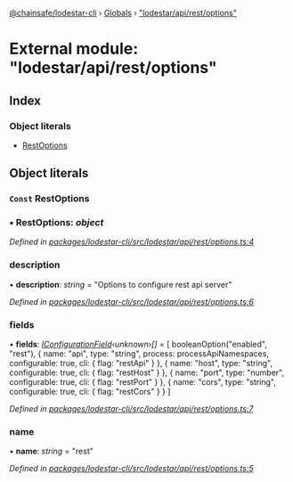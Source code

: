 [@chainsafe/lodestar-cli](../README.md) › [Globals](../globals.md) › ["lodestar/api/rest/options"](_lodestar_api_rest_options_.md)

# External module: "lodestar/api/rest/options"

## Index

### Object literals

* [RestOptions](_lodestar_api_rest_options_.md#const-restoptions)

## Object literals

### `Const` RestOptions

### ▪ **RestOptions**: *object*

*Defined in [packages/lodestar-cli/src/lodestar/api/rest/options.ts:4](https://github.com/ChainSafe/lodestar/blob/40c050469/packages/lodestar-cli/src/lodestar/api/rest/options.ts#L4)*

###  description

• **description**: *string* = "Options to configure rest api server"

*Defined in [packages/lodestar-cli/src/lodestar/api/rest/options.ts:6](https://github.com/ChainSafe/lodestar/blob/40c050469/packages/lodestar-cli/src/lodestar/api/rest/options.ts#L6)*

###  fields

• **fields**: *[IConfigurationField](../interfaces/_lodestar_util_config_.iconfigurationfield.md)‹unknown›[]* = [
    booleanOption("enabled", "rest"),
    {
      name: "api",
      type: "string",
      process: processApiNamespaces,
      configurable: true,
      cli: {
        flag: "restApi"
      }
    },
    {
      name: "host",
      type: "string",
      configurable: true,
      cli: {
        flag: "restHost"
      }
    },
    {
      name: "port",
      type: "number",
      configurable: true,
      cli: {
        flag: "restPort"
      }
    },
    {
      name: "cors",
      type: "string",
      configurable: true,
      cli: {
        flag: "restCors"
      }
    }
  ]

*Defined in [packages/lodestar-cli/src/lodestar/api/rest/options.ts:7](https://github.com/ChainSafe/lodestar/blob/40c050469/packages/lodestar-cli/src/lodestar/api/rest/options.ts#L7)*

###  name

• **name**: *string* = "rest"

*Defined in [packages/lodestar-cli/src/lodestar/api/rest/options.ts:5](https://github.com/ChainSafe/lodestar/blob/40c050469/packages/lodestar-cli/src/lodestar/api/rest/options.ts#L5)*
